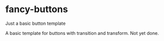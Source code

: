 # fancy-buttons
Just a basic button template

A basic template for buttons with transition and transform. Not yet done.
